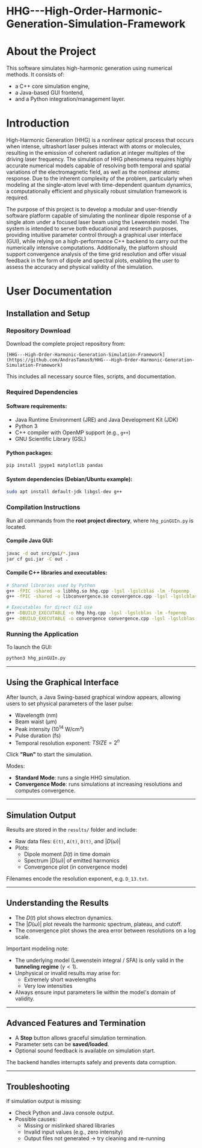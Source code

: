 # HHG---High-Order-Harmonic-Generation-Simulation-Framework

# About the Project

This software simulates high-harmonic generation using numerical methods.
It consists of:
- a C++ core simulation engine,
- a Java-based GUI frontend,
- and a Python integration/management layer.

# Introduction

High-Harmonic Generation (HHG) is a nonlinear optical process that occurs when intense, ultrashort laser pulses interact with atoms or molecules, resulting in the emission of coherent radiation at integer multiples of the driving laser frequency. The simulation of HHG phenomena requires highly accurate numerical models capable of resolving both temporal and spatial variations of the electromagnetic field, as well as the nonlinear atomic response. Due to the inherent complexity of the problem, particularly when modeling at the single-atom level with time-dependent quantum dynamics, a computationally efficient and physically robust simulation framework is required.

The purpose of this project is to develop a modular and user-friendly software platform capable of simulating the nonlinear dipole response of a single atom under a focused laser beam using the Lewenstein model. The system is intended to serve both educational and research purposes, providing intuitive parameter control through a graphical user interface (GUI), while relying on a high-performance C++ backend to carry out the numerically intensive computations. Additionally, the platform should support convergence analysis of the time grid resolution and offer visual feedback in the form of dipole and spectral plots, enabling the user to assess the accuracy and physical validity of the simulation.

# User Documentation

## Installation and Setup

### Repository Download

Download the complete project repository from:

```
[HHG---High-Order-Harmonic-Generation-Simulation-Framework](https://github.com/AndrasTamas9/HHG---High-Order-Harmonic-Generation-Simulation-Framework)
```

This includes all necessary source files, scripts, and documentation.

### Required Dependencies

#### Software requirements:

- Java Runtime Environment (JRE) and Java Development Kit (JDK)
- Python 3
- C++ compiler with OpenMP support (e.g., `g++`)
- GNU Scientific Library (GSL)

#### Python packages:

```bash
pip install jpype1 matplotlib pandas
```

#### System dependencies (Debian/Ubuntu example):

```bash
sudo apt install default-jdk libgsl-dev g++
```

### Compilation Instructions

Run all commands from the **root project directory**, where `hhg_pinGUIn.py` is located.

#### Compile Java GUI:

```bash
javac -d out src/gui/*.java
jar cf gui.jar -C out .
```

#### Compile C++ libraries and executables:

```bash
# Shared libraries used by Python
g++ -fPIC -shared -o libhhg.so hhg.cpp -lgsl -lgslcblas -lm -fopenmp
g++ -fPIC -shared -o libconvergence.so convergence.cpp -lgsl -lgslcblas -lm -fopenmp

# Executables for direct CLI use
g++ -DBUILD_EXECUTABLE -o hhg hhg.cpp -lgsl -lgslcblas -lm -fopenmp
g++ -DBUILD_EXECUTABLE -o convergence convergence.cpp -lgsl -lgslcblas -lm -fopenmp
```

### Running the Application

To launch the GUI:

```bash
python3 hhg_pinGUIn.py
```

---

## Using the Graphical Interface

After launch, a Java Swing-based graphical window appears, allowing users to set physical parameters of the laser pulse:

- Wavelength (nm)
- Beam waist (μm)
- Peak intensity ($10^{14}$ W/cm²)
- Pulse duration (fs)
- Temporal resolution exponent: $TSIZE = 2^n$

Click **"Run"** to start the simulation.

Modes:
- **Standard Mode**: runs a single HHG simulation.
- **Convergence Mode**: runs simulations at increasing resolutions and computes convergence.

---

## Simulation Output

Results are stored in the `results/` folder and include:

- Raw data files: `E(t)`, `A(t)`, `D(t)`, and $|D(ω)|$
- Plots:
  - Dipole moment $D(t)$ in time domain
  - Spectrum $|D(ω)|$ of emitted harmonics
  - Convergence plot (in convergence mode)

Filenames encode the resolution exponent, e.g. `D_13.txt`.

---

## Understanding the Results

- The $D(t)$ plot shows electron dynamics.
- The $|D(ω)|$ plot reveals the harmonic spectrum, plateau, and cutoff.
- The convergence plot shows the area error between resolutions on a log scale.

Important modeling note:

- The underlying model (Lewenstein integral / SFA) is only valid in the **tunneling regime** ($\gamma < 1$).
- Unphysical or invalid results may arise for:
  - Extremely short wavelengths
  - Very low intensities
- Always ensure input parameters lie within the model's domain of validity.

---

## Advanced Features and Termination

- A **Stop** button allows graceful simulation termination.
- Parameter sets can be **saved/loaded**.
- Optional sound feedback is available on simulation start.

The backend handles interrupts safely and prevents data corruption.

---

## Troubleshooting

If simulation output is missing:

- Check Python and Java console output.
- Possible causes:
  - Missing or mislinked shared libraries
  - Invalid input values (e.g., zero intensity)
  - Output files not generated → try cleaning and re-running
